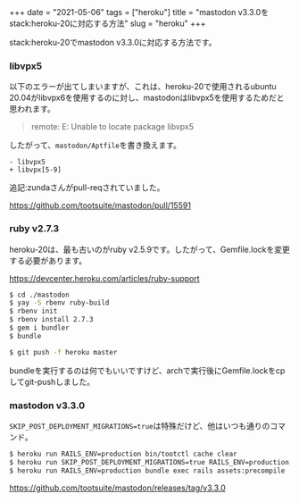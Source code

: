 +++
date = "2021-05-06"
tags = ["heroku"]
title = "mastodon v3.3.0をstack:heroku-20に対応する方法"
slug = "heroku"
+++

stack:heroku-20でmastodon v3.3.0に対応する方法です。

### libvpx5

以下のエラーが出てしまいますが、これは、heroku-20で使用されるubuntu 20.04がlibvpx6を使用するのに対し、mastodonはlibvpx5を使用するためだと思われます。

> remote: E: Unable to locate package libvpx5

したがって、`mastodon/Aptfile`を書き換えます。

```
- libvpx5
+ libvpx[5-9]
```

追記:zundaさんがpull-reqされていました。

https://github.com/tootsuite/mastodon/pull/15591

### ruby v2.7.3

heroku-20は、最も古いのがruby v2.5.9です。したがって、Gemfile.lockを変更する必要があります。

https://devcenter.heroku.com/articles/ruby-support

```sh
$ cd ./mastodon
$ yay -S rbenv ruby-build
$ rbenv init
$ rbenv install 2.7.3
$ gem i bundler
$ bundle

$ git push -f heroku master
```

bundleを実行するのは何でもいいですけど、archで実行後にGemfile.lockをcpしてgit-pushしました。

### mastodon v3.3.0

`SKIP_POST_DEPLOYMENT_MIGRATIONS=true`は特殊だけど、他はいつも通りのコマンド。

```sh
$ heroku run RAILS_ENV=production bin/tootctl cache clear
$ heroku run SKIP_POST_DEPLOYMENT_MIGRATIONS=true RAILS_ENV=production bundle exec rails db:migrate
$ heroku run RAILS_ENV=production bundle exec rails assets:precompile
```

https://github.com/tootsuite/mastodon/releases/tag/v3.3.0
